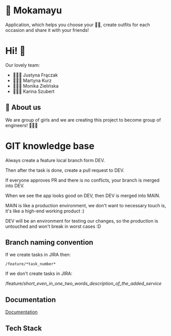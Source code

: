 
# 🌸 Mokamayu

Application, which helps you choose your 👗👖, create outfits for each occasion and share it with your friends!



# Hi! 👋
Our lovely team:
- 👩🏽‍💻 Justyna Frączak 
- 👩🏽‍💻 Martyna Kurz 
- 👩🏼‍💻 Monika Zielińska 
- 👩🏼‍💻 Karina Szubert 

## 🚀 About us
We are group of girls and we are creating this project to become group of engineers! 👷🏽‍♀️

# GIT knowledge base

Always create a feature local branch form DEV.

Then after the task is done, create a pull request to DEV.

If everyone approves PR and there is no conflicts, your branch is merged into DEV.

When we see the app looks good on DEV, then DEV is merged into MAIN.

MAIN is like a production environment, we don't want to necessary touch is, it's like a high-end working product :)

DEV will be an environment for testing our changes, so the production is untouched and won't break in worst cases :D

## Branch naming convention

If we create tasks in JIRA then:

    /feature/*task_number*
    
If we don't create tasks in JIRA:

   /feature/*short_even_in_one_two_words_description_of_the_added_service*

## Documentation

[Documentation](https://linktodocumentation)


## Tech Stack


